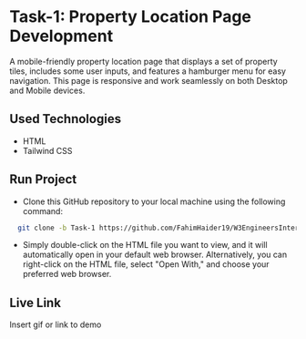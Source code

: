 
# Task-1: Property Location Page Development
A mobile-friendly property location page that displays a set of property tiles, includes some user inputs, and features a hamburger menu for easy navigation. This page is responsive and work seamlessly on both Desktop and Mobile devices.


## Used Technologies

- HTML
- Tailwind CSS



## Run Project

- Clone this GitHub repository to your local machine using the following command:

```bash
  git clone -b Task-1 https://github.com/FahimHaider19/W3EngineersInternship.git
```
- Simply double-click on the HTML file you want to view, and it will automatically open in your default web browser. Alternatively, you can right-click on the HTML file, select "Open With," and choose your preferred web browser.


## Live Link

Insert gif or link to demo

